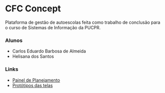 # CFC Concept

Plataforma de gestão de autoescolas feita como trabalho de conclusão para o curso de Sistemas de Informação da PUCPR.

### Alunos
- Carlos Eduardo Barbosa de Almeida
- Helisana dos Santos

### Links

- [Painel de Planejamento](https://airtable.com/shrYxZybWc3v8pIri)
- [Protótipos das telas](https://www.figma.com/file/ZoRYxanBxfYoJB9rzrtDkP/Untitled?node-id=0%3A1)
